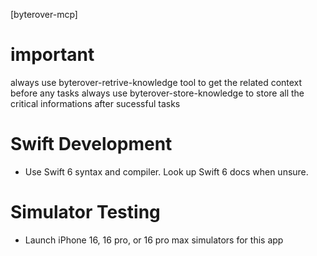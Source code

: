 [byterover-mcp]

# important 
always use byterover-retrive-knowledge tool to get the related context before any tasks 
always use byterover-store-knowledge to store all the critical informations after sucessful tasks

# Swift Development
- Use Swift 6 syntax and compiler. Look up Swift 6 docs when unsure.

# Simulator Testing
- Launch iPhone 16, 16 pro, or 16 pro max simulators for this app